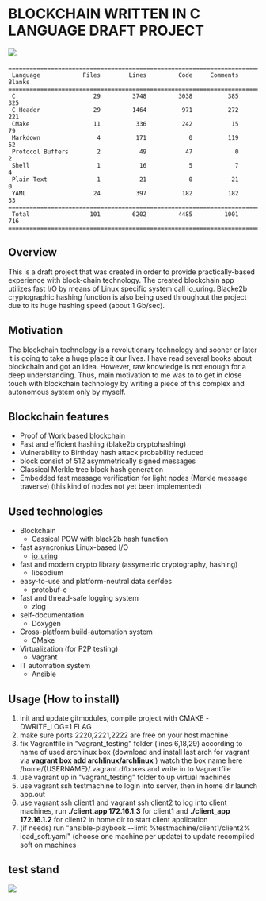 # BLOCKCHAIN WRITTEN IN C LANGUAGE DRAFT PROJECT
[![](https://tokei.rs/b1/github/Kerosin3/C_blockchain-draft?category=code)](https://github.com/Kerosin3/C_blockchain-draft).


```console
===============================================================================
 Language            Files        Lines         Code     Comments       Blanks
===============================================================================
 C                      29         3748         3038          385          325
 C Header               29         1464          971          272          221
 CMake                  11          336          242           15           79
 Markdown                4          171            0          119           52
 Protocol Buffers        2           49           47            0            2
 Shell                   1           16            5            7            4
 Plain Text              1           21            0           21            0
 YAML                   24          397          182          182           33
===============================================================================
 Total                 101         6202         4485         1001          716
===============================================================================
```

## Overview

This is a draft project that was created in order to provide practically-based experience with 
block-chain technology.
The created blockchain app utilizes fast I/O by means of Linux specific system call io_uring.
Blacke2b cryptographic hashing function is also being used throughout the project due to its huge 
hashing speed (about 1 Gb/sec).


## Motivation
The blockchain technology is a revolutionary technology and sooner or later it is going to take a huge place it our lives.
I have read several books about blockchain and got an idea. However, raw knowledge is not enough for a deep understanding. 
Thus, main motivation to me was to to get in close touch with blockchain technology by writing a piece of this complex and autonomous system only by myself.

## Blockchain features
* Proof of Work based blockchain
* Fast and efficient hashing (blake2b cryptohashing)
* Vulnerability to Birthday hash attack probability reduced
* block consist of 512 asymmetrically signed messages
* Classical Merkle tree block hash generation
* Embedded fast message verification for light nodes (Merkle message traverse) (this kind of nodes not yet been implemented)

## Used technologies
* Blockchain
  * Cassical POW with black2b hash function
* fast asyncronius Linux-based I/O
  * [io_uring]( https://unixism.net/loti/index.html )
* fast and modern crypto library (assymetric cryptography, hashing)
  * libsodium
* easy-to-use and platform-neutral data ser/des
  * protobuf-c
* fast and thread-safe logging system
  * zlog
* self-documentation
  * Doxygen
* Cross-platform build-automation system
  * CMake
* Virtualization (for P2P testing)
  * Vagrant
* IT automation system 
  * Ansible
## Usage (How to install)

1. init and update gitmodules, compile project with CMAKE -DWRITE_LOG=1 FLAG
2. make sure ports 2220,2221,2222 are free on your host machine
3. fix Vagrantfile in "vagrant_testing" folder (lines 6,18,29) according to name of used archlinux box (download and install last arch for vagrant via **vagrant box add archlinux/archlinux** ) watch the box name here /home/{USERNAME}/.vagrant.d/boxes and write in to Vagrantfile
4. use vagrant up in "vagrant_testing" folder to up virtual machines
5. use vagrant ssh testmachine to login into server, then in home dir launch app.out
6. use vagrant ssh client1 and vagrant ssh client2 to log into client machines, run **./client.app 172.16.1.3** for client1  and **./client_app 172.16.1.2** for client2 in home dir to start client application 
7. (if needs) run "ansible-playbook --limit %testmachine/client1/client2% load_soft.yaml" (choose one machine per update) to update recompiled soft on machines

## test stand
![](https://github.com/Kerosin3/C_blockchain-draft/blob/main_experimental/docs/pictures/blockchain.jpg)


